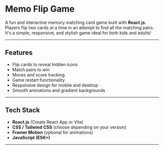 # Memo Flip Game

A fun and interactive memory matching card game built with **React.js**. Players flip two cards at a time in an attempt to find all the matching pairs. It's a simple, responsive, and stylish game ideal for both kids and adults!

---

##  Features

- Flip cards to reveal hidden icons
- Match pairs to win
- Moves and score tracking
- Game restart functionality
- Responsive design for mobile and desktop
- Smooth animations and gradient backgrounds

---

## Tech Stack

- **React.js** (Create React App or Vite)
- **CSS / Tailwind CSS** (choose depending on your version)
- **Framer Motion** (optional for animations)
- **JavaScript (ES6+)**

---



